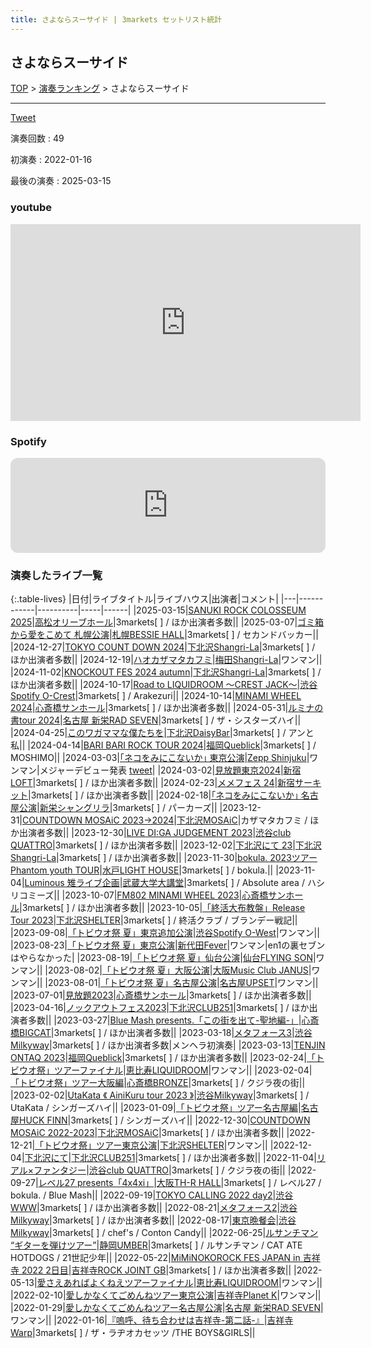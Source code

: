```yaml
---
title: さよならスーサイド | 3markets セットリスト統計
---
```

## さよならスーサイド


[TOP](/setlist/) > [演奏ランキング](songs.html) > さよならスーサイド

___

<a href="https://twitter.com/share?ref_src=twsrc%5Etfw" data-text="3markets[ ]セットリスト > さよならスーサイド" class="twitter-share-button" data-via="3markets" data-hashtags="3markets" data-related="3markets" data-show-count="false">Tweet</a>

演奏回数
: 49

初演奏
: 2022-01-16

最後の演奏
: 2025-03-15





### youtube
<iframe width="560" height="315" src="https://www.youtube.com/embed/qUeRM_5-TgI" title="YouTube video player" frameborder="0" allow="accelerometer; autoplay; clipboard-write; encrypted-media; gyroscope; picture-in-picture; web-share" allowfullscreen></iframe>





### Spotify
<iframe style="border-radius:12px" src="https://open.spotify.com/embed/track/1gVVXNoYHetpiYwLCtQJMk?utm_source=generator" width="100%" height="152" frameBorder="0" allowfullscreen="" allow="autoplay; clipboard-write; encrypted-media; fullscreen; picture-in-picture" loading="lazy"></iframe>





### 演奏したライブ一覧

{:.table-lives}
|日付|ライブタイトル|ライブハウス|出演者|コメント|
|---|------------|----------|-----|------|
|<span class="nowrap">2025-03-15</span>|[SANUKI ROCK COLOSSEUM 2025](live181.html)|[高松オリーブホール](livehouse101.html)|3markets[ ] / ほか出演者多数||
|<span class="nowrap">2025-03-07</span>|[ゴミ箱から愛をこめて 札幌公演](live179.html)|[札幌BESSIE HALL](livehouse099.html)|3markets[ ] / セカンドバッカー||
|<span class="nowrap">2024-12-27</span>|[TOKYO COUNT DOWN 2024](live162.html)|[下北沢Shangri-La](livehouse012.html)|3markets[ ] / ほか出演者多数||
|<span class="nowrap">2024-12-19</span>|[ハオカザマタカフミ](live161.html)|[梅田Shangri-La](livehouse096.html)|ワンマン||
|<span class="nowrap">2024-11-02</span>|[KNOCKOUT FES 2024 autumn](live154.html)|[下北沢Shangri-La](livehouse012.html)|3markets[ ] / ほか出演者多数||
|<span class="nowrap">2024-10-17</span>|[Road to LIQUIDROOM ～CREST JACK～](live153.html)|[渋谷Spotify O-Crest](livehouse008.html)|3markets[ ] / Arakezuri||
|<span class="nowrap">2024-10-14</span>|[MINAMI WHEEL 2024](live152.html)|[心斎橋サンホール](livehouse061.html)|3markets[ ] / ほか出演者多数||
|<span class="nowrap">2024-05-31</span>|[ルミナの書tour 2024](live122.html)|[名古屋 新栄RAD SEVEN](livehouse023.html)|3markets[ ] / ザ・シスターズハイ||
|<span class="nowrap">2024-04-25</span>|[このワガママな僕たちを](live115.html)|[下北沢DaisyBar](livehouse076.html)|3markets[ ] / アンと私||
|<span class="nowrap">2024-04-14</span>|[BARI BARI ROCK TOUR 2024](live113.html)|[福岡Queblick](livehouse054.html)|3markets[ ] / MOSHIMO||
|<span class="nowrap">2024-03-03</span>|[｢ネコをみにこないか｣ 東京公演](live108.html)|[Zepp Shinjuku](livehouse072.html)|ワンマン|メジャーデビュー発表 [tweet](https://twitter.com/3markets/status/1764265814885339622)|
|<span class="nowrap">2024-03-02</span>|[見放題東京2024](live107.html)|[新宿LOFT](livehouse041.html)|3markets[ ] / ほか出演者多数||
|<span class="nowrap">2024-02-23</span>|[メメフェス 24](live106.html)|[新宿サーキット](livehouse030.html)|3markets[ ] / ほか出演者多数||
|<span class="nowrap">2024-02-18</span>|[｢ネコをみにこないか｣ 名古屋公演](live103.html)|[新栄シャングリラ](livehouse071.html)|3markets[ ] / パーカーズ||
|<span class="nowrap">2023-12-31</span>|[COUNTDOWN MOSAiC 2023→2024](live099.html)|[下北沢MOSAiC](livehouse011.html)|カザマタカフミ / ほか出演者多数||
|<span class="nowrap">2023-12-30</span>|[LIVE DI:GA JUDGEMENT 2023](live098.html)|[渋谷club QUATTRO](livehouse002.html)|3markets[ ] / ほか出演者多数||
|<span class="nowrap">2023-12-02</span>|[下北沢にて 23](live091.html)|[下北沢Shangri-La](livehouse012.html)|3markets[ ] / ほか出演者多数||
|<span class="nowrap">2023-11-30</span>|[bokula. 2023ツアー Phantom youth TOUR](live090.html)|[水戸LIGHT HOUSE](livehouse068.html)|3markets[ ] / bokula.||
|<span class="nowrap">2023-11-04</span>|[Luminous 雉ライブ企画](live084.html)|[武蔵大学大講堂](livehouse065.html)|3markets[ ] / Absolute area / ハシリコミーズ||
|<span class="nowrap">2023-10-07</span>|[FM802 MINAMI WHEEL 2023](live082.html)|[心斎橋サンホール](livehouse061.html)|3markets[ ] / ほか出演者多数||
|<span class="nowrap">2023-10-05</span>|[「終活大布教盤」Release Tour 2023](live081.html)|[下北沢SHELTER](livehouse013.html)|3markets[ ] / 終活クラブ / ブランデー戦記||
|<span class="nowrap">2023-09-08</span>|[「トビウオ祭 夏」東京追加公演](live079.html)|[渋谷Spotify O-West](livehouse009.html)|ワンマン||
|<span class="nowrap">2023-08-23</span>|[「トビウオ祭 夏」東京公演](live077.html)|[新代田Fever](livehouse057.html)|ワンマン|en1の裏セブンはやらなかった|
|<span class="nowrap">2023-08-19</span>|[「トビウオ祭 夏」仙台公演](live076.html)|[仙台FLYING SON](livehouse018.html)|ワンマン||
|<span class="nowrap">2023-08-02</span>|[「トビウオ祭 夏」大阪公演](live074.html)|[大阪Music Club JANUS](livehouse016.html)|ワンマン||
|<span class="nowrap">2023-08-01</span>|[「トビウオ祭 夏」名古屋公演](live073.html)|[名古屋UPSET](livehouse024.html)|ワンマン||
|<span class="nowrap">2023-07-01</span>|[見放題2023](live070.html)|[心斎橋サンホール](livehouse061.html)|3markets[ ] / ほか出演者多数||
|<span class="nowrap">2023-04-16</span>|[ノックアウトフェス2023](live062.html)|[下北沢CLUB251](livehouse047.html)|3markets[ ] / ほか出演者多数||
|<span class="nowrap">2023-03-27</span>|[Blue Mash presents.「この街を出て-聖地編-」](live061.html)|[心斎橋BIGCAT](livehouse055.html)|3markets[ ] / ほか出演者多数||
|<span class="nowrap">2023-03-18</span>|[メタフォース3](live060.html)|[渋谷Milkyway](livehouse010.html)|3markets[ ] / ほか出演者多数|メンヘラ初演奏|
|<span class="nowrap">2023-03-13</span>|[TENJIN ONTAQ 2023](live058.html)|[福岡Queblick](livehouse054.html)|3markets[ ] / ほか出演者多数||
|<span class="nowrap">2023-02-24</span>|[「トビウオ祭」ツアーファイナル](live055.html)|[恵比寿LIQUIDROOM](livehouse001.html)|ワンマン||
|<span class="nowrap">2023-02-04</span>|[「トビウオ祭」ツアー大阪編](live053.html)|[心斎橋BRONZE](livehouse017.html)|3markets[ ] / クジラ夜の街||
|<span class="nowrap">2023-02-02</span>|[UtaKata 《 AiniKuru tour 2023 》](live052.html)|[渋谷Milkyway](livehouse010.html)|3markets[ ] / UtaKata / シンガーズハイ||
|<span class="nowrap">2023-01-09</span>|[「トビウオ祭」ツアー名古屋編](live049.html)|[名古屋HUCK FINN](livehouse025.html)|3markets[ ] / シンガーズハイ||
|<span class="nowrap">2022-12-30</span>|[COUNTDOWN MOSAiC 2022-2023](live047.html)|[下北沢MOSAiC](livehouse011.html)|3markets[ ] / ほか出演者多数||
|<span class="nowrap">2022-12-21</span>|[「トビウオ祭」ツアー東京公演](live044.html)|[下北沢SHELTER](livehouse013.html)|ワンマン||
|<span class="nowrap">2022-12-04</span>|[下北沢にて](live043.html)|[下北沢CLUB251](livehouse047.html)|3markets[ ] / ほか出演者多数||
|<span class="nowrap">2022-11-04</span>|[リアル×ファンタジー](live037.html)|[渋谷club QUATTRO](livehouse002.html)|3markets[ ] / クジラ夜の街||
|<span class="nowrap">2022-09-27</span>|[レベル27 presents「4x4xi」](live036.html)|[大阪TH-R HALL](livehouse028.html)|3markets[ ] / レベル27 / bokula. / Blue Mash||
|<span class="nowrap">2022-09-19</span>|[TOKYO CALLING 2022 day2](live035.html)|[渋谷WWW](livehouse036.html)|3markets[ ] / ほか出演者多数||
|<span class="nowrap">2022-08-21</span>|[メタフォース2](live033.html)|[渋谷Milkyway](livehouse010.html)|3markets[ ] / ほか出演者多数||
|<span class="nowrap">2022-08-17</span>|[東京晩餐会](live031.html)|[渋谷Milkyway](livehouse010.html)|3markets[ ] / chef's / Conton Candy||
|<span class="nowrap">2022-06-25</span>|[ルサンチマン “ギターを弾けツアー”](live021.html)|[静岡UMBER](livehouse021.html)|3markets[ ] / ルサンチマン / CAT ATE HOTDOGS / 21世記少年||
|<span class="nowrap">2022-05-22</span>|[MiMiNOKOROCK FES JAPAN in 吉祥寺 2022 2日目](live016.html)|[吉祥寺ROCK JOINT GB](livehouse039.html)|3markets[ ] / ほか出演者多数||
|<span class="nowrap">2022-05-13</span>|[愛さえあればよくねえツアーファイナル](live001.html)|[恵比寿LIQUIDROOM](livehouse001.html)|ワンマン||
|<span class="nowrap">2022-02-10</span>|[愛しかなくてごめんねツアー東京公演](live003.html)|[吉祥寺Planet K](livehouse003.html)|ワンマン||
|<span class="nowrap">2022-01-29</span>|[愛しかなくてごめんねツアー名古屋公演](live002.html)|[名古屋 新栄RAD SEVEN](livehouse023.html)|ワンマン||
|<span class="nowrap">2022-01-16</span>|[『嗚呼、待ち合わせは吉祥寺-第二話-』](live004.html)|[吉祥寺Warp](livehouse005.html)|3markets[ ] / ザ・ラヂオカセッツ /THE BOYS&GIRLS||



<script async src="https://platform.twitter.com/widgets.js" charset="utf-8"></script>
